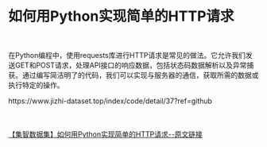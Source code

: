 <h1>如何用Python实现简单的HTTP请求</h1><br /><p>在Python编程中，使用requests库进行HTTP请求是常见的做法。它允许我们发送GET和POST请求，处理API接口的响应数据，包括状态码数据解析以及异常捕获。通过编写简洁明了的代码，我们可以实现与服务器的通信，获取所需的数据或执行特定的操作。</p><p>https://www.jizhi-dataset.top/index/code/detail/37?ref=github</p><br /><br /><a href="https://www.jizhi-dataset.top/index/code/detail/37?ref=github" target="_blank">【集智数据集】如何用Python实现简单的HTTP请求--原文链接</a>
